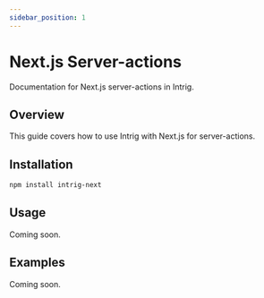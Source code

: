 ```yaml
---
sidebar_position: 1
---
```


# Next.js Server-actions

Documentation for Next.js server-actions in Intrig.

## Overview

This guide covers how to use Intrig with Next.js for server-actions.

## Installation

```bash
npm install intrig-next
```

## Usage

Coming soon.

## Examples

Coming soon.
